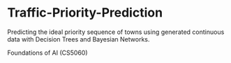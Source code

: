 # Traffic-Priority-Prediction
Predicting the ideal priority sequence of towns using generated continuous data with Decision Trees and Bayesian Networks. 

Foundations of AI (CS5060)
